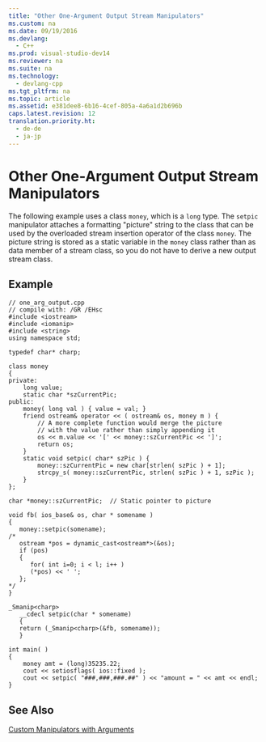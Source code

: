```yaml
---
title: "Other One-Argument Output Stream Manipulators"
ms.custom: na
ms.date: 09/19/2016
ms.devlang: 
  - C++
ms.prod: visual-studio-dev14
ms.reviewer: na
ms.suite: na
ms.technology: 
  - devlang-cpp
ms.tgt_pltfrm: na
ms.topic: article
ms.assetid: e381dee8-6b16-4cef-805a-4a6a1d2b696b
caps.latest.revision: 12
translation.priority.ht: 
  - de-de
  - ja-jp
---
```

# Other One-Argument Output Stream Manipulators
The following example uses a class `money`, which is a `long` type. The `setpic` manipulator attaches a formatting "picture" string to the class that can be used by the overloaded stream insertion operator of the class `money`. The picture string is stored as a static variable in the `money` class rather than as data member of a stream class, so you do not have to derive a new output stream class.  
  
## Example  
  
```  
// one_arg_output.cpp  
// compile with: /GR /EHsc  
#include <iostream>  
#include <iomanip>  
#include <string>  
using namespace std;  
  
typedef char* charp;  
  
class money   
{  
private:  
    long value;  
    static char *szCurrentPic;  
public:  
    money( long val ) { value = val; }  
    friend ostream& operator << ( ostream& os, money m ) {  
        // A more complete function would merge the picture  
        // with the value rather than simply appending it  
        os << m.value << '[' << money::szCurrentPic << ']';  
        return os;  
    }  
    static void setpic( char* szPic ) {  
        money::szCurrentPic = new char[strlen( szPic ) + 1];  
        strcpy_s( money::szCurrentPic, strlen( szPic ) + 1, szPic );  
    }  
};  
  
char *money::szCurrentPic;  // Static pointer to picture  
  
void fb( ios_base& os, char * somename )  
{  
   money::setpic(somename);  
/*  
   ostream *pos = dynamic_cast<ostream*>(&os);  
   if (pos)  
   {  
      for( int i=0; i < l; i++ )  
      (*pos) << ' ';  
   };  
*/  
}  
  
_Smanip<charp>  
   __cdecl setpic(char * somename)  
   {     
   return (_Smanip<charp>(&fb, somename));  
   }  
  
int main( )  
{  
    money amt = (long)35235.22;  
    cout << setiosflags( ios::fixed );  
    cout << setpic( "###,###,###.##" ) << "amount = " << amt << endl;  
}  
```  
  
## See Also  
 [Custom Manipulators with Arguments](../vs140/Custom-Manipulators-with-Arguments.md)